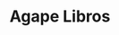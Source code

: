 ---
title: "Agape Libros"
url: /ciudad-autonoma-de-buenos-aires/agape-libros-avenida-san-martin/
shop: libros
---